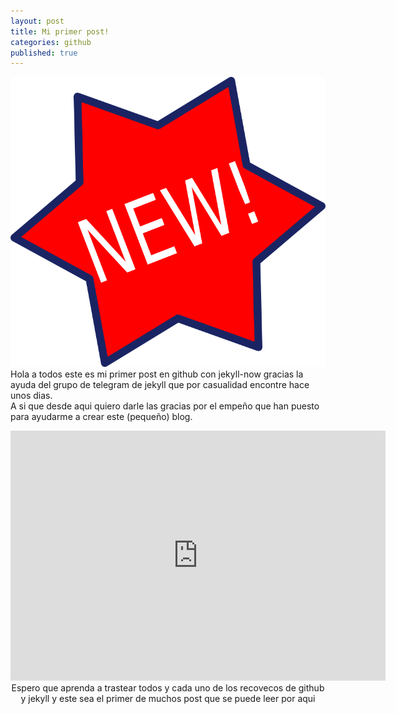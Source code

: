 ```yaml
---
layout: post
title: Mi primer post!
categories: github
published: true
---
```

![New!](/images/new.png)
Hola a todos este es mi primer post en github con jekyll-now gracias la ayuda del grupo de telegram de jekyll que
por casualidad encontre hace unos dias.<br>
A si que desde aqui quiero darle las gracias por el empeño que han puesto para ayudarme a crear este (pequeño) blog.<br>
<center><iframe width="600" height="400" src="https://www.youtube.com/embed/bytE6Vjo92E" frameborder="0" allow="accelerometer; autoplay; encrypted-media; gyroscope; picture-in-picture" allowfullscreen></iframe></>
Espero que aprenda a trastear todos y cada uno de los recovecos de github y jekyll y este sea el primer de muchos post que se puede leer por aqui
